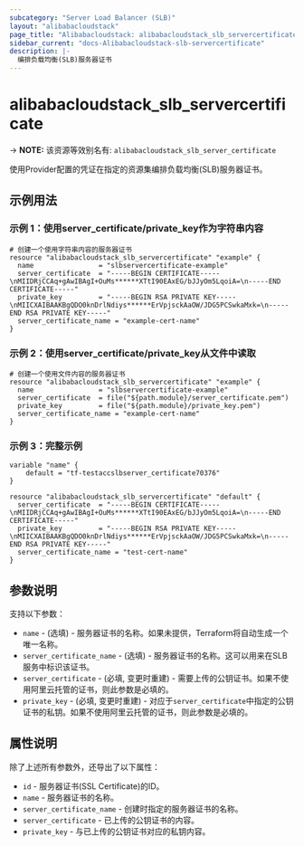 ```yaml
---
subcategory: "Server Load Balancer (SLB)"
layout: "alibabacloudstack"
page_title: "Alibabacloudstack: alibabacloudstack_slb_servercertificate"
sidebar_current: "docs-Alibabacloudstack-slb-servercertificate"
description: |- 
  编排负载均衡(SLB)服务器证书
---
```


# alibabacloudstack_slb_servercertificate
-> **NOTE:** 该资源等效别名有: `alibabacloudstack_slb_server_certificate`

使用Provider配置的凭证在指定的资源集编排负载均衡(SLB)服务器证书。

## 示例用法

### 示例 1：使用server_certificate/private_key作为字符串内容

```hcl
# 创建一个使用字符串内容的服务器证书
resource "alibabacloudstack_slb_servercertificate" "example" {
  name                = "slbservercertificate-example"
  server_certificate  = "-----BEGIN CERTIFICATE-----\nMIIDRjCCAq+gAwIBAgI+OuMs******XTtI90EAxEG/bJJyOm5LqoiA=\n-----END CERTIFICATE-----"
  private_key         = "-----BEGIN RSA PRIVATE KEY-----\nMIICXAIBAAKBgQDO0knDrlNdiys******ErVpjsckAaOW/JDG5PCSwkaMxk=\n-----END RSA PRIVATE KEY-----"
  server_certificate_name = "example-cert-name"
}
```

### 示例 2：使用server_certificate/private_key从文件中读取

```hcl
# 创建一个使用文件内容的服务器证书
resource "alibabacloudstack_slb_servercertificate" "example" {
  name                = "slbservercertificate-example"
  server_certificate  = file("${path.module}/server_certificate.pem")
  private_key         = file("${path.module}/private_key.pem")
  server_certificate_name = "example-cert-name"
}
```

### 示例 3：完整示例

```hcl
variable "name" {
    default = "tf-testaccslbserver_certificate70376"
}

resource "alibabacloudstack_slb_servercertificate" "default" {
  server_certificate  = "-----BEGIN CERTIFICATE-----\nMIIDRjCCAq+gAwIBAgI+OuMs******XTtI90EAxEG/bJJyOm5LqoiA=\n-----END CERTIFICATE-----"
  private_key         = "-----BEGIN RSA PRIVATE KEY-----\nMIICXAIBAAKBgQDO0knDrlNdiys******ErVpjsckAaOW/JDG5PCSwkaMxk=\n-----END RSA PRIVATE KEY-----"
  server_certificate_name = "test-cert-name"
}
```

## 参数说明

支持以下参数：

* `name` - (选填) - 服务器证书的名称。如果未提供，Terraform将自动生成一个唯一名称。
* `server_certificate_name` - (选填) - 服务器证书的名称。这可以用来在SLB服务中标识该证书。
* `server_certificate` - (必填, 变更时重建) - 需要上传的公钥证书。如果不使用阿里云托管的证书，则此参数是必填的。
* `private_key` - (必填, 变更时重建) - 对应于`server_certificate`中指定的公钥证书的私钥。如果不使用阿里云托管的证书，则此参数是必填的。

## 属性说明

除了上述所有参数外，还导出了以下属性：

* `id` - 服务器证书(SSL Certificate)的ID。
* `name` - 服务器证书的名称。
* `server_certificate_name` - 创建时指定的服务器证书的名称。
* `server_certificate` - 已上传的公钥证书的内容。
* `private_key` - 与已上传的公钥证书对应的私钥内容。